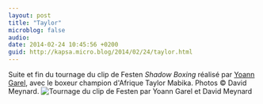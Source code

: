 ```yaml
---
layout: post
title: "Taylor"
microblog: false
audio: 
date: 2014-02-24 10:45:56 +0200
guid: http://kapsa.micro.blog/2014/02/24/taylor.html
---
```

Suite et fin du tournage du clip de Festen _Shadow Boxing_ réalisé par <a href="http://www.yoanngarel.com">Yoann Garel</a>, avec le boxeur champion d'Afrique Taylor Mabika. Photos © David Meynard. <img src="http://www.jeankapsa.com/uploads/2018/746ff968da.jpg" alt="Tournage du clip de Festen par Yoann Garel et David Meynard"/>
